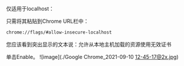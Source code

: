 仅适用于localhost：

只需将其粘贴到Chrome URL栏中：
```sh
chrome://flags/#allow-insecure-localhost
```

您应该看到突出显示的文本说：允许从本地主机加载的资源使用无效证书

单击Enable。
![image](./Google Chrome_2021-09-10 12-45-17@2x.jpg)

